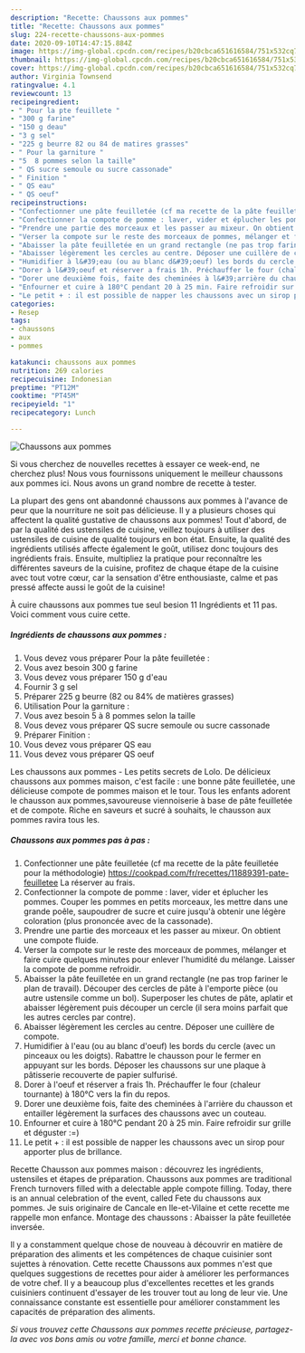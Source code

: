 ```yaml
---
description: "Recette: Chaussons aux pommes"
title: "Recette: Chaussons aux pommes"
slug: 224-recette-chaussons-aux-pommes
date: 2020-09-10T14:47:15.884Z
image: https://img-global.cpcdn.com/recipes/b20cbca651616584/751x532cq70/chaussons-aux-pommes-photo-principale-de-la-recette.jpg
thumbnail: https://img-global.cpcdn.com/recipes/b20cbca651616584/751x532cq70/chaussons-aux-pommes-photo-principale-de-la-recette.jpg
cover: https://img-global.cpcdn.com/recipes/b20cbca651616584/751x532cq70/chaussons-aux-pommes-photo-principale-de-la-recette.jpg
author: Virginia Townsend
ratingvalue: 4.1
reviewcount: 13
recipeingredient:
- " Pour la pte feuillete "
- "300 g farine"
- "150 g deau"
- "3 g sel"
- "225 g beurre 82 ou 84 de matires grasses"
- " Pour la garniture "
- "5  8 pommes selon la taille"
- " QS sucre semoule ou sucre cassonade"
- " Finition "
- " QS eau"
- " QS oeuf"
recipeinstructions:
- "Confectionner une pâte feuilletée (cf ma recette de la pâte feuilletée pour la méthodologie) https://cookpad.com/fr/recettes/11889391-pate-feuilletee La réserver au frais."
- "Confectionner la compote de pomme : laver, vider et éplucher les pommes. Couper les pommes en petits morceaux, les mettre dans une grande poêle, saupoudrer de sucre et cuire jusqu&#39;à obtenir une légère coloration (plus prononcée avec de la cassonade)."
- "Prendre une partie des morceaux et les passer au mixeur. On obtient une compote fluide."
- "Verser la compote sur le reste des morceaux de pommes, mélanger et faire cuire quelques minutes pour enlever l&#39;humidité du mélange. Laisser la compote de pomme refroidir."
- "Abaisser la pâte feuilletée en un grand rectangle (ne pas trop fariner le plan de travail). Découper des cercles de pâte à l&#39;emporte pièce (ou autre ustensile comme un bol). Superposer les chutes de pâte, aplatir et abaisser légèrement puis découper un cercle (il sera moins parfait que les autres cercles par contre)."
- "Abaisser légèrement les cercles au centre. Déposer une cuillère de compote."
- "Humidifier à l&#39;eau (ou au blanc d&#39;oeuf) les bords du cercle (avec un pinceaux ou les doigts). Rabattre le chausson pour le fermer en appuyant sur les bords. Déposer les chaussons sur une plaque à pâtisserie recouverte de papier sulfurisé."
- "Dorer à l&#39;oeuf et réserver a frais 1h. Préchauffer le four (chaleur tournante) à 180°C vers la fin du repos."
- "Dorer une deuxième fois, faite des cheminées à l&#39;arrière du chausson et entailler légèrement la surfaces des chaussons avec un couteau."
- "Enfourner et cuire à 180°C pendant 20 à 25 min. Faire refroidir sur grille et déguster :=)"
- "Le petit + : il est possible de napper les chaussons avec un sirop pour apporter plus de brillance."
categories:
- Resep
tags:
- chaussons
- aux
- pommes

katakunci: chaussons aux pommes 
nutrition: 269 calories
recipecuisine: Indonesian
preptime: "PT12M"
cooktime: "PT45M"
recipeyield: "1"
recipecategory: Lunch

---
```



![Chaussons aux pommes](https://img-global.cpcdn.com/recipes/b20cbca651616584/751x532cq70/chaussons-aux-pommes-photo-principale-de-la-recette.jpg)

Si vous cherchez de nouvelles recettes à essayer ce week-end, ne cherchez plus! Nous vous fournissons uniquement le meilleur chaussons aux pommes ici. Nous avons un grand nombre de recette à tester.

La plupart des gens ont abandonné chaussons aux pommes à l'avance de peur que la nourriture ne soit pas délicieuse. Il y a plusieurs choses qui affectent la qualité gustative de chaussons aux pommes! Tout d'abord, de par la qualité des ustensiles de cuisine, veillez toujours à utiliser des ustensiles de cuisine de qualité toujours en bon état. Ensuite, la qualité des ingrédients utilisés affecte également le goût, utilisez donc toujours des ingrédients frais. Ensuite, multipliez la pratique pour reconnaître les différentes saveurs de la cuisine, profitez de chaque étape de la cuisine avec tout votre cœur, car la sensation d'être enthousiaste, calme et pas pressé affecte aussi le goût de la cuisine!

<!--inarticleads1-->

À cuire chaussons aux pommes tue seul besion 11 Ingrédients et 11 pas. Voici comment vous cuire cette.

##### Ingrédients de chaussons aux pommes :

1. Vous devez vous préparer  Pour la pâte feuilletée :
1. Vous avez besoin 300 g farine
1. Vous devez vous préparer 150 g d&#39;eau
1. Fournir 3 g sel
1. Préparer 225 g beurre (82 ou 84% de matières grasses)
1. Utilisation  Pour la garniture :
1. Vous avez besoin 5 à 8 pommes selon la taille
1. Vous devez vous préparer  QS sucre semoule ou sucre cassonade
1. Préparer  Finition :
1. Vous devez vous préparer  QS eau
1. Vous devez vous préparer  QS oeuf


Les chaussons aux pommes - Les petits secrets de Lolo. De délicieux chaussons aux pommes maison, c&#39;est facile : une bonne pâte feuilletée, une délicieuse compote de pommes maison et le tour. Tous les enfants adorent le chausson aux pommes,savoureuse viennoiserie à base de pâte feuilletée et de compote. Riche en saveurs et sucré à souhaits, le chausson aux pommes ravira tous les. 

<!--inarticleads2-->

##### Chaussons aux pommes pas à pas :

1. Confectionner une pâte feuilletée (cf ma recette de la pâte feuilletée pour la méthodologie) https://cookpad.com/fr/recettes/11889391-pate-feuilletee La réserver au frais.
1. Confectionner la compote de pomme : laver, vider et éplucher les pommes. Couper les pommes en petits morceaux, les mettre dans une grande poêle, saupoudrer de sucre et cuire jusqu&#39;à obtenir une légère coloration (plus prononcée avec de la cassonade).
1. Prendre une partie des morceaux et les passer au mixeur. On obtient une compote fluide.
1. Verser la compote sur le reste des morceaux de pommes, mélanger et faire cuire quelques minutes pour enlever l&#39;humidité du mélange. Laisser la compote de pomme refroidir.
1. Abaisser la pâte feuilletée en un grand rectangle (ne pas trop fariner le plan de travail). Découper des cercles de pâte à l&#39;emporte pièce (ou autre ustensile comme un bol). Superposer les chutes de pâte, aplatir et abaisser légèrement puis découper un cercle (il sera moins parfait que les autres cercles par contre).
1. Abaisser légèrement les cercles au centre. Déposer une cuillère de compote.
1. Humidifier à l&#39;eau (ou au blanc d&#39;oeuf) les bords du cercle (avec un pinceaux ou les doigts). Rabattre le chausson pour le fermer en appuyant sur les bords. Déposer les chaussons sur une plaque à pâtisserie recouverte de papier sulfurisé.
1. Dorer à l&#39;oeuf et réserver a frais 1h. Préchauffer le four (chaleur tournante) à 180°C vers la fin du repos.
1. Dorer une deuxième fois, faite des cheminées à l&#39;arrière du chausson et entailler légèrement la surfaces des chaussons avec un couteau.
1. Enfourner et cuire à 180°C pendant 20 à 25 min. Faire refroidir sur grille et déguster :=)
1. Le petit + : il est possible de napper les chaussons avec un sirop pour apporter plus de brillance.


Recette Chausson aux pommes maison : découvrez les ingrédients, ustensiles et étapes de préparation. Chaussons aux pommes are traditional French turnovers filled with a delectable apple compote filling. Today, there is an annual celebration of the event, called Fete du chaussons aux pommes. Je suis originaire de Cancale en Ile-et-Vilaine et cette recette me rappelle mon enfance. Montage des chaussons : Abaisser la pâte feuilletée inversée. 

<!--inarticleads1-->

<p>
Il y a constamment quelque chose de nouveau à découvrir en matière de préparation des aliments et les compétences de chaque cuisinier sont sujettes à rénovation. Cette recette Chaussons aux pommes n'est que quelques suggestions de recettes pour aider à améliorer les performances de votre chef. Il y a beaucoup plus d'excellentes recettes et les grands cuisiniers continuent d'essayer de les trouver tout au long de leur vie. Une connaissance constante est essentielle pour améliorer constamment les capacités de préparation des aliments.
</p>

<p>
<i>Si vous trouvez cette Chaussons aux pommes recette précieuse, partagez-la avec vos bons amis ou votre famille, merci et bonne chance.</i>
</p>
